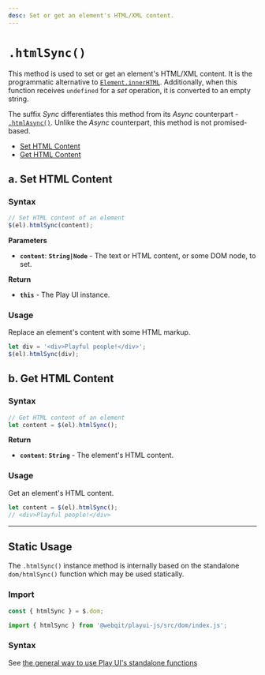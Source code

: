 ```yaml
---
desc: Set or get an element's HTML/XML content.
---
```

# `.htmlSync()`

This method is used to set or get an element's HTML/XML content. It is the programmatic alternative to [`Element.innerHTML`](https://developer.mozilla.org/en-US/docs/Web/API/Element/innerHTML). Additionally, when this function receives `undefined` for a *set* operation, it is converted to an empty string.

The suffix *Sync* differentiates this method from its *Async* counterpart - [`.htmlAsync()`](../htmlAsync). Unlike the *Async* counterpart, this method is not promised-based.

+ [Set HTML Content](#a-set-html-content)
+ [Get HTML Content](#b-get-html-content)

## a. Set HTML Content

### Syntax

```js
// Set HTML content of an element
$(el).htmlSync(content);
```

**Parameters**

+ **`content`**: **`String|Node`** - The text or HTML content, or some DOM node, to set.

**Return**

+ **`this`** - The Play UI instance.

### Usage

Replace an element's content with some HTML markup.

```js
let div = '<div>Playful people!</div>';
$(el).htmlSync(div);
```

## b. Get HTML Content

### Syntax

```js
// Get HTML content of an element
let content = $(el).htmlSync();
```

**Return**

+ **`content`**: **`String`** - The element's HTML content.

### Usage

Get an element's HTML content.

```js
let content = $(el).htmlSync();
// <div>Playful people!</div>
```

------

## Static Usage

The `.htmlSync()` instance method is internally based on the standalone `dom/htmlSync()` function which may be used statically.

### Import

```js
const { htmlSync } = $.dom;
```
```js
import { htmlSync } from '@webqit/playui-js/src/dom/index.js';
```

### Syntax

See [the general way to use Play UI's standalone functions](../../../overview#use-as-descrete-utilities)
